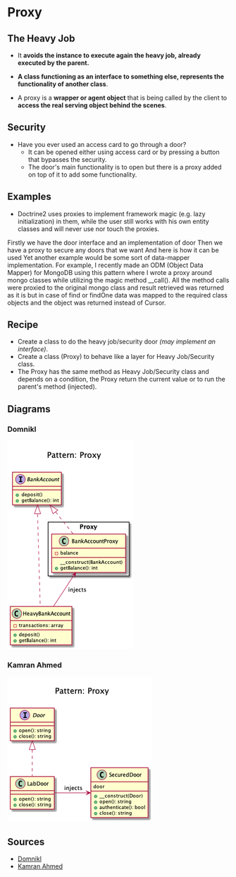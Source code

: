 # Proxy

## The Heavy Job
+ It **avoids the instance to execute again the heavy job, already executed by the parent.**

+ **A class functioning as an interface to something else, represents the functionality of another class**.

+ A proxy is a **wrapper or agent object** that is being called by the client to **access the real serving object behind the scenes**. 

## Security
+ Have you ever used an access card to go through a door? 
	+ It can be opened either using access card or by pressing a button that bypasses the security. 
	+ The door's main functionality is to open but there is a proxy added on top of it to add some functionality. 


## Examples
+ Doctrine2 uses proxies to implement framework magic (e.g. lazy initialization) in them, while the user still works with his own entity classes and will never use nor touch the proxies.


Firstly we have the door interface and an implementation of door
Then we have a proxy to secure any doors that we want
And here is how it can be used
Yet another example would be some sort of data-mapper implementation. For example, I recently made an ODM (Object Data Mapper) for MongoDB using this pattern where I wrote a proxy around mongo classes while utilizing the magic method __call(). All the method calls were proxied to the original mongo class and result retrieved was returned as it is but in case of find or findOne data was mapped to the required class objects and the object was returned instead of Cursor.


## Recipe 
+ Create a class to do the heavy job/security door _(may implement an interface)_.
+ Create a class (Proxy) to behave like a layer for Heavy Job/Security class.
+ The Proxy has the same method as Heavy Job/Security class and depends on a condition, the Proxy return the current value or to run the parent's method (injected).

## Diagrams
### Domnikl
![](domnikl/diagram.png)

### Kamran Ahmed
![](kamran-ahmed/diagram.png)

 
## Sources
+ [Domnikl](https://github.com/domnikl/DesignPatternsPHP/tree/master/Structural/Proxy)
+ [Kamran Ahmed](https://github.com/kamranahmedse/design-patterns-for-humans#-proxy)
